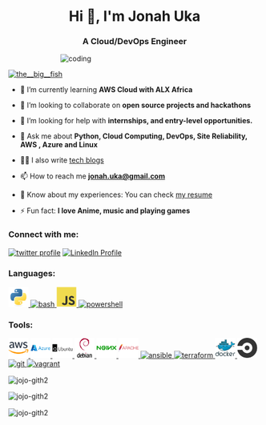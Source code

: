 <!-- ![MasterHead](https://images.squarespace-cdn.com/content/v1/5feb53185d3dab691b47361b/1609930650139-9NRI63XUJ29Y7E9LEA9G/12eca-machine-learning.gif?format=750w) -->


<!-- <img alt = Heading src = "https://images.squarespace-cdn.com/content/v1/5feb53185d3dab691b47361b/1609930650139-9NRI63XUJ29Y7E9LEA9G/12eca-machine-learning.gif?format=750w" align = "center" width = 100%> -->
<h1 align="center">Hi 👋, I'm Jonah Uka</h1>
<h3 align="center">A Cloud/DevOps Engineer</h3>
<img align="right" alt="coding" width = "400" src = https://camo.githubusercontent.com/cae12fddd9d6982901d82580bdf321d81fb299141098ca1c2d4891870827bf17/68747470733a2f2f6d69726f2e6d656469756d2e636f6d2f6d61782f313336302f302a37513379765349765f7430696f4a2d5a2e676966>

<!-- <p align="left"> <img src="https://komarev.com/ghpvc/?username=jojo-gith2&label=Profile%20views&color=0e75b6&style=flat" alt="jojo-gith2" /> </p> -->

<!-- <p align="left"> <a href="https://github.com/ryo-ma/github-profile-trophy"><img src="https://github-profile-trophy.vercel.app/?username=jojo-gith2" alt="jojo-gith2" /></a> </p> -->
<br>
<p align="left"> <a href="https://twitter.com/the__big__fish" target="blank"><img src="https://img.shields.io/twitter/follow/the__big__fish?logo=twitter&style=for-the-badge" alt="the__big__fish" /></a> </p>

- 🌱 I’m currently learning **AWS Cloud with ALX Africa**

- 👯 I’m looking to collaborate on **open source projects and hackathons**

- 🤝 I’m looking for help with **internships, and entry-level opportunities.**

- 💬 Ask me about **Python, Cloud Computing, DevOps, Site Reliability, AWS , Azure and Linux**

- 👨🏾 I also write [tech blogs](https://hashnode.com/@jojothebigfish)

- 📫 How to reach me **jonah.uka@gmail.com**

- 📄 Know about my experiences: You can check [my resume](https://docs.google.com/document/d/1bIZf90KZme8dS04vglgX4-8TCNCpNSxMgI-WjS7e2_8/edit?usp=sharing)

- ⚡ Fun fact: **I love Anime, music and playing games**

<h3 align="left">Connect with me:</h3>
<p align="left">
  <a href="https://twitter.com/the__big__fish" target="blank"
    ><img
      align="center"
      src="https://raw.githubusercontent.com/rahuldkjain/github-profile-readme-generator/master/src/images/icons/Social/twitter.svg"
      alt="twitter profile"
      height="30"
      width="40"
  /></a>
  <a href="https://www.linkedin.com/in/jonah-uka-0b1672192/" target="blank"
    ><img
      align="center"
      src="https://raw.githubusercontent.com/rahuldkjain/github-profile-readme-generator/master/src/images/icons/Social/linked-in-alt.svg"
      alt="LinkedIn Profile"
      height="30"
      width="40"
  /></a>
</p>


<h3 align="left">Languages:</h3>
<p>
  <a href="https://www.python.org" target="_blank" rel="noreferrer">
    <img
      src="https://raw.githubusercontent.com/devicons/devicon/master/icons/python/python-original.svg"
      alt="python"
      width="40"
      height="40"
    />
  </a>
  <a href="https://www.gnu.org/software/bash/" target="_blank" rel="noreferrer">
    <img
      src="https://www.vectorlogo.zone/logos/gnu_bash/gnu_bash-icon.svg"
      alt="bash"
      width="40"
      height="40"
    />
  </a>
  <a
    href="https://developer.mozilla.org/en-US/docs/Web/JavaScript"
    target="_blank"
    rel="noreferrer"
  >
    <img
      src="https://raw.githubusercontent.com/devicons/devicon/master/icons/javascript/javascript-original.svg"
      alt="javascript"
      width="40"
      height="40"
    />
  </a>
  <a
    href="https://learn.microsoft.com/en-us/powershell/"
    target="_blank"
    rel="noreferrer"
  >
    <img
      src="https://learn.microsoft.com/en-us/powershell/media/index/ps_black_128.svg"
      alt="powershell"
      width="40"
      height="40"
    />
  </a>
</p>

<h3 align="left">Tools:</h3>
<p align="left">
  <a href="https://www.aws.amazon.com/" target="_blank" rel="noreferrer">
    <img
      src="https://raw.githubusercontent.com/devicons/devicon/master/icons/amazonwebservices/amazonwebservices-original-wordmark.svg"
      alt="aws"
      width="40"
      height="40"
    />
  </a>
  <a href="https://www.portal.azure.com/" target="_blank" rel="noreferrer">
    <img
      src="https://raw.githubusercontent.com/devicons/devicon/master/icons/azure/azure-original-wordmark.svg"
      alt="azure"
      width="40"
      height="40"
    />
  </a>
  <a href="https://www.ubuntu.com/" target="_blank" rel="noreferrer">
    <img
      src="https://raw.githubusercontent.com/devicons/devicon/master/icons/ubuntu/ubuntu-plain-wordmark.svg"
      alt="ubuntu"
      width="40"
      height="40"
    />
  </a>
  <a href="https://www.debian.org/" target="_blank" rel="noreferrer">
    <img
      src="https://raw.githubusercontent.com/devicons/devicon/master/icons/debian/debian-original-wordmark.svg"
      alt="debian"
      width="40"
      height="40"
    />
  </a>
  <a href="https://www.nginx.com/" target="_blank" rel="noreferrer">
    <img
      src="https://raw.githubusercontent.com/devicons/devicon/master/icons/nginx/nginx-original.svg"
      alt="nginx"
      width="40"
      height="40"
    />
  </a>
  <a href="https://www.apache.org/" target="_blank" rel="noreferrer">
    <img
      src="https://raw.githubusercontent.com/devicons/devicon/master/icons/apache/apache-original-wordmark.svg"
      alt="apache"
      width="40"
      height="40"
    />
  </a>
  <a href="https://www.ansible.com/" target="_blank" rel="noreferrer">
    <img
      src="https://www.vectorlogo.zone/logos/ansible/ansible-icon.svg"
      alt="ansible"
      width="40"
      height="40"
    />
  </a>
  <a href="https://www.terraform.io/" target="_blank" rel="noreferrer">
    <img
      src="https://www.vectorlogo.zone/logos/terraformio/terraformio-icon.svg"
      alt="terraform"
      width="40"
      height="40"
    />
  </a>
  <!-- <a href="https://www.linux.org/" target="_blank" rel="noreferrer">
        <img src="https://raw.githubusercontent.com/devicons/devicon/master/icons/linux/linux-original.svg" alt="linux"
            width="40" height="40" />
    </a> -->
  <a href="https://www.docker.com/" target="_blank" rel="noreferrer">
    <img
      src="https://raw.githubusercontent.com/devicons/devicon/master/icons/docker/docker-original-wordmark.svg"
      alt="docker"
      width="40"
      height="40"
    />
  </a>
  <a href="https://www.circleci.com/" target="_blank" rel="noreferrer">
    <img
      src="https://raw.githubusercontent.com/devicons/devicon/master/icons/circleci/circleci-plain.svg"
      alt="circleci"
      width="40"
      height="40"
    />
  </a>
  <a href="https://git-scm.com/" target="_blank" rel="noreferrer">
    <img
      src="https://www.vectorlogo.zone/logos/git-scm/git-scm-icon.svg"
      alt="git"
      width="40"
      height="40"
    />
  </a>
  <a href="https://www.vagrantup.com/" target="_blank" rel="noreferrer">
    <img
      src="https://www.vectorlogo.zone/logos/vagrantup/vagrantup-icon.svg"
      alt="vagrant"
      width="40"
      height="40"
    />
  </a>
</p>



<p><img align="center" src="https://github-readme-stats.vercel.app/api/top-langs?username=jojo-gith2&show_icons=true&locale=en&layout=compact" alt="jojo-gith2" /></p>

<p><img align="center" src="https://github-readme-stats.vercel.app/api?username=jojo-gith2&show_icons=true&locale=en" alt="jojo-gith2" /></p>

<p><img align="center" src="https://github-readme-streak-stats.herokuapp.com/?user=jojo-gith2&" alt="jojo-gith2" /></p>
